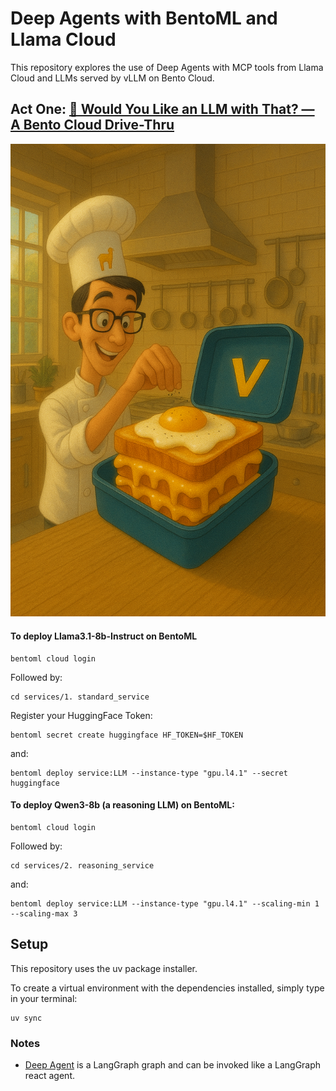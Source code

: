 # Deep Agents with BentoML and Llama Cloud
This repository explores the use of Deep Agents with MCP tools from Llama Cloud and LLMs served by vLLM on Bento Cloud.

## Act One: [🥡 Would You Like an LLM with That? — A Bento Cloud Drive-Thru](https://medium.com/mitb-for-all/would-you-like-an-llm-with-that-a-bento-cloud-drive-thru-7e70f77277d2)
<p align="center">
    <img src="./images/ActOne/ActOne.png">
</p>

#### To deploy Llama3.1-8b-Instruct on BentoML
```
bentoml cloud login
```

Followed by:
```
cd services/1. standard_service
```

Register your HuggingFace Token:
```
bentoml secret create huggingface HF_TOKEN=$HF_TOKEN
```

and:
```
bentoml deploy service:LLM --instance-type "gpu.l4.1" --secret huggingface
```

#### To deploy Qwen3-8b (a reasoning LLM) on BentoML:
```
bentoml cloud login
```

Followed by:
```
cd services/2. reasoning_service
```

and:
```
bentoml deploy service:LLM --instance-type "gpu.l4.1" --scaling-min 1 --scaling-max 3
```

## Setup
This repository uses the uv package installer.

To create a virtual environment with the dependencies installed, simply type in your terminal:
```
uv sync
```

### Notes
- [Deep Agent](https://github.com/hwchase17/deepagents) is a LangGraph graph and can be invoked like a LangGraph react agent.
